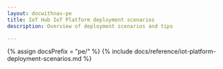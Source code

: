 ```yaml
---
layout: docwithnav-pe
title: IoT Hub IoT Platform deployment scenarios
description: Overview of deployment scenarios and tips

---
```


{% assign docsPrefix = "pe/" %}
{% include docs/reference/iot-platform-deployment-scenarios.md %}